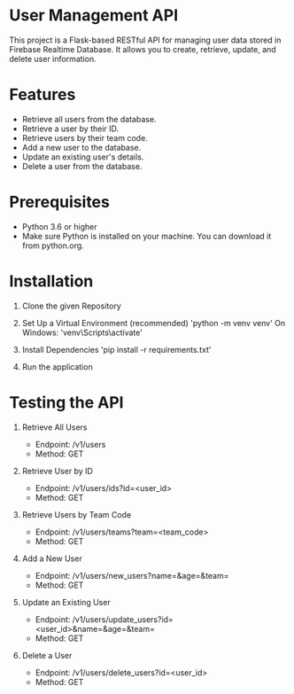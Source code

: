 # User Management API

This project is a Flask-based RESTful API for managing user data stored in Firebase Realtime Database. It allows you to create, retrieve, update, and delete user information.

# Features
- Retrieve all users from the database.
- Retrieve a user by their ID.
- Retrieve users by their team code.
- Add a new user to the database.
- Update an existing user's details.
- Delete a user from the database.

# Prerequisites
- Python 3.6 or higher
- Make sure Python is installed on your machine. You can download it from python.org.

# Installation
1. Clone the given Repository

2. Set Up a Virtual Environment (recommended)
'python -m venv venv'
On Windows: 'venv\Scripts\activate'

3. Install Dependencies
'pip install -r requirements.txt'

4. Run the application

# Testing the API

1. Retrieve All Users
    - Endpoint: /v1/users
    - Method: GET

2. Retrieve User by ID
    - Endpoint: /v1/users/ids?id=<user_id>
    - Method: GET

3. Retrieve Users by Team Code
    - Endpoint: /v1/users/teams?team=<team_code>
    - Method: GET

4. Add a New User
    - Endpoint: /v1/users/new_users?name=<name>&age=<age>&team=<team>
    - Method: GET

5. Update an Existing User
    - Endpoint: /v1/users/update_users?id=<user_id>&name=<name>&age=<age>&team=<team>
    - Method: GET

6. Delete a User
    - Endpoint: /v1/users/delete_users?id=<user_id>
    - Method: GET